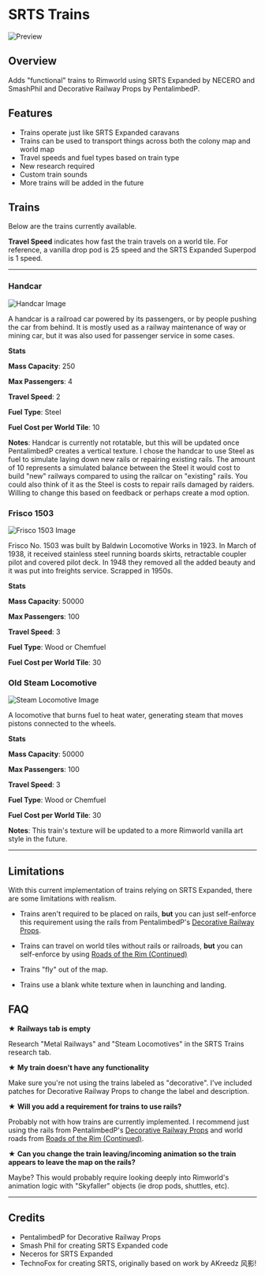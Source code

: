 # SRTS Trains

![Preview](https://i.imgur.com/F4VG8h4.png)

## Overview

Adds "functional" trains to Rimworld using SRTS Expanded by NECERO and SmashPhil and Decorative Railway Props by PentalimbedP.

## Features

- Trains operate just like SRTS Expanded caravans
- Trains can be used to transport things across both the colony map and world map
- Travel speeds and fuel types based on train type
- New research required
- Custom train sounds
- More trains will be added in the future

## Trains

Below are the trains currently available.

**Travel Speed** indicates how fast the train travels on a world tile. For reference, a vanilla drop pod is 25 speed and the SRTS Expanded Superpod is 1 speed.

---

### Handcar

![Handcar Image](https://i.imgur.com/jbiRL8f.png)

A handcar is a railroad car powered by its passengers, or by people pushing the car from behind. It is mostly used as a railway maintenance of way or mining car, but it was also used for passenger service in some cases.

**Stats**

**Mass Capacity**: 250

**Max Passengers**: 4

**Travel Speed**: 2

**Fuel Type**: Steel

**Fuel Cost per World Tile**: 10

**Notes**: Handcar is currently not rotatable, but this will be updated once PentalimbedP creates a vertical texture. I chose the handcar to use Steel as fuel to simulate laying down new rails or repairing existing rails. The amount of 10 represents a simulated balance between the Steel it would cost to build "new" railways compared to using the railcar on "existing" rails. You could also think of it as the Steel is costs to repair rails damaged by raiders. Willing to change this based on feedback or perhaps create a mod option.

### Frisco 1503

![Frisco 1503 Image](https://i.imgur.com/pB7s09D.png)

Frisco No. 1503 was built by Baldwin Locomotive Works in 1923. In March of 1938, it received stainless steel running boards skirts, retractable coupler pilot and covered pilot deck. In 1948 they removed all the added beauty and it was put into freights service. Scrapped in 1950s.

**Stats**

**Mass Capacity**: 50000

**Max Passengers**: 100

**Travel Speed**: 3

**Fuel Type**: Wood or Chemfuel

**Fuel Cost per World Tile**: 30

### Old Steam Locomotive

![Steam Locomotive Image](https://i.imgur.com/XDlZBGS.png)

A locomotive that burns fuel to heat water, generating steam that moves pistons connected to the wheels.

**Stats**

**Mass Capacity**: 50000

**Max Passengers**: 100

**Travel Speed**: 3

**Fuel Type**: Wood or Chemfuel

**Fuel Cost per World Tile**: 30

**Notes**: This train's texture will be updated to a more Rimworld vanilla art style in the future.

---

## Limitations

With this current implementation of trains relying on SRTS Expanded, there are some limitations with realism.

- Trains aren't required to be placed on rails, **but** you can just self-enforce this requirement using the rails from PentalimbedP's [Decorative Railway Props](https://steamcommunity.com/sharedfiles/filedetails/?id=2844194752).

- Trains can travel on world tiles without rails or railroads, **but** you can self-enforce by using [Roads of the Rim (Continued)](https://steamcommunity.com/sharedfiles/filedetails/?id=2280318231)

- Trains "fly" out of the map.

- Trains use a blank white texture when in launching and landing.

## FAQ

★ **Railways tab is empty**

Research "Metal Railways" and "Steam Locomotives" in the SRTS Trains research tab.

★ **My train doesn't have any functionality**

Make sure you're not using the trains labeled as "decorative". I've included patches for Decorative Railway Props to change the label and description.

★ **Will you add a requirement for trains to use rails?**

Probably not with how trains are currently implemented. I recommend just using the rails from PentalimbedP's [Decorative Railway Props](https://steamcommunity.com/sharedfiles/filedetails/?id=2844194752) and world roads from [Roads of the Rim (Continued)](https://steamcommunity.com/sharedfiles/filedetails/?id=2280318231).

★ **Can you change the train leaving/incoming animation so the train appears to leave the map on the rails?**

Maybe? This would probably require looking deeply into Rimworld's animation logic with "Skyfaller" objects (ie drop pods, shuttles, etc).

---

## Credits

- PentalimbedP for Decorative Railway Props
- Smash Phil for creating SRTS Expanded code
- Neceros for SRTS Expanded
- TechnoFox for creating SRTS, originally based on work by AKreedz 风影!
